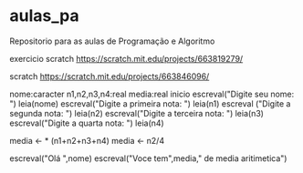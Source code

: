 # aulas_pa
Repositorio para as aulas de Programação e Algoritmo



exercicio scratch
https://scratch.mit.edu/projects/663819279/

scratch
https://scratch.mit.edu/projects/663846096/


nome:caracter
n1,n2,n3,n4:real
media:real
inicio
escreval("Digite seu nome: ")
leia(nome)
escreval("Digite a primeira nota: ")
leia(n1)
escreval ("Digite a segunda nota: ")
leia(n2)
escreval("Digite a terceira nota: ")
leia(n3)
escreval("Digite a quarta nota: ")
leia(n4)

media <- * (n1+n2+n3+n4)
media <- n2/4

escreval("Olá ",nome)
escreval("Voce tem",media," de media aritimetica")
